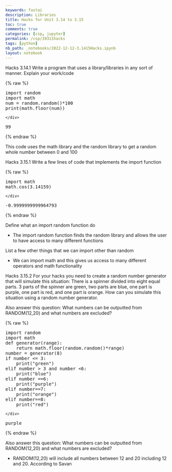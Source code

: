 ```yaml
---
keywords: fastai
description: Libraries
title: Hacks for Unit 3.14 to 3.15
toc: true
comments: true
categories: [csp, jupyter]
permalink: /csp/39311hacks
tags: [python]
nb_path: _notebooks/2022-12-12-3.1415Hacks.ipynb
layout: notebook
---
```


<!--
#################################################
### THIS FILE WAS AUTOGENERATED! DO NOT EDIT! ###
#################################################
# file to edit: _notebooks/2022-12-12-3.1415Hacks.ipynb
-->

<div class="container" id="notebook-container">
        
<div class="cell border-box-sizing text_cell rendered"><div class="inner_cell">
<div class="text_cell_render border-box-sizing rendered_html">
<p>Hacks 3.14.1
Write a program that uses a library/libraries in any sort of manner.
Explain your work/code</p>

</div>
</div>
</div>
    {% raw %}
    
<div class="cell border-box-sizing code_cell rendered">
<div class="input">

<div class="inner_cell">
    <div class="input_area">
<div class=" highlight hl-ipython3"><pre><span></span><span class="kn">import</span> <span class="nn">random</span>
<span class="kn">import</span> <span class="nn">math</span>
<span class="n">num</span> <span class="o">=</span> <span class="n">random</span><span class="o">.</span><span class="n">random</span><span class="p">()</span><span class="o">*</span><span class="mi">100</span>
<span class="nb">print</span><span class="p">(</span><span class="n">math</span><span class="o">.</span><span class="n">floor</span><span class="p">(</span><span class="n">num</span><span class="p">))</span>
</pre></div>

    </div>
</div>
</div>

<div class="output_wrapper">
<div class="output">

<div class="output_area">

<div class="output_subarea output_stream output_stdout output_text">
<pre>99
</pre>
</div>
</div>

</div>
</div>

</div>
    {% endraw %}

<div class="cell border-box-sizing text_cell rendered"><div class="inner_cell">
<div class="text_cell_render border-box-sizing rendered_html">
<p>This code uses the math library and the random library to get a random whole number between 0 and 100</p>

</div>
</div>
</div>
<div class="cell border-box-sizing text_cell rendered"><div class="inner_cell">
<div class="text_cell_render border-box-sizing rendered_html">
<p>Hacks 3.15.1
Write a few lines of code that implements the import function</p>

</div>
</div>
</div>
    {% raw %}
    
<div class="cell border-box-sizing code_cell rendered">
<div class="input">

<div class="inner_cell">
    <div class="input_area">
<div class=" highlight hl-ipython3"><pre><span></span><span class="kn">import</span> <span class="nn">math</span>
<span class="n">math</span><span class="o">.</span><span class="n">cos</span><span class="p">(</span><span class="mf">3.14159</span><span class="p">)</span>
</pre></div>

    </div>
</div>
</div>

<div class="output_wrapper">
<div class="output">

<div class="output_area">



<div class="output_text output_subarea output_execute_result">
<pre>-0.9999999999964793</pre>
</div>

</div>

</div>
</div>

</div>
    {% endraw %}

<div class="cell border-box-sizing text_cell rendered"><div class="inner_cell">
<div class="text_cell_render border-box-sizing rendered_html">
<p>Define what an import random function do</p>
<ul>
<li>The import random function finds the random library and allows the user to have access to many different functions</li>
</ul>
<p>List a few other things that we can import other than random</p>
<ul>
<li>We can import math and this gives us access to many different operators and math functionality</li>
</ul>

</div>
</div>
</div>
<div class="cell border-box-sizing text_cell rendered"><div class="inner_cell">
<div class="text_cell_render border-box-sizing rendered_html">
<p>Hacks 3.15.2
For your hacks you need to create a random number generator that will simulate this situation:
There is a spinner divided into eight equal parts. 3 parts of the spinner are green, two parts are blue, one part is purple, one part is red, and one part is orange. How can you simulate this situation using a random number generator.</p>
<p>Also answer this question: What numbers can be outputted from RANDOM(12,20) and what numbers are excluded?</p>

</div>
</div>
</div>
    {% raw %}
    
<div class="cell border-box-sizing code_cell rendered">
<div class="input">

<div class="inner_cell">
    <div class="input_area">
<div class=" highlight hl-ipython3"><pre><span></span><span class="kn">import</span> <span class="nn">random</span>
<span class="kn">import</span> <span class="nn">math</span>
<span class="k">def</span> <span class="nf">generator</span><span class="p">(</span><span class="nb">range</span><span class="p">):</span>
    <span class="k">return</span> <span class="n">math</span><span class="o">.</span><span class="n">floor</span><span class="p">(</span><span class="n">random</span><span class="o">.</span><span class="n">random</span><span class="p">()</span><span class="o">*</span><span class="nb">range</span><span class="p">)</span>
<span class="n">number</span> <span class="o">=</span> <span class="n">generator</span><span class="p">(</span><span class="mi">8</span><span class="p">)</span>
<span class="k">if</span> <span class="n">number</span> <span class="o">&lt;=</span> <span class="mi">3</span><span class="p">:</span>
    <span class="nb">print</span><span class="p">(</span><span class="s2">&quot;green&quot;</span><span class="p">)</span>
<span class="k">elif</span> <span class="n">number</span> <span class="o">&gt;</span> <span class="mi">3</span> <span class="ow">and</span> <span class="n">number</span> <span class="o">&lt;</span><span class="mi">6</span><span class="p">:</span>
    <span class="nb">print</span><span class="p">(</span><span class="s2">&quot;blue&quot;</span><span class="p">)</span>
<span class="k">elif</span> <span class="n">number</span> <span class="o">==</span><span class="mi">6</span><span class="p">:</span>
    <span class="nb">print</span><span class="p">(</span><span class="s2">&quot;purple&quot;</span><span class="p">)</span>
<span class="k">elif</span> <span class="n">number</span><span class="o">==</span><span class="mi">7</span><span class="p">:</span>
    <span class="nb">print</span><span class="p">(</span><span class="s2">&quot;orange&quot;</span><span class="p">)</span>
<span class="k">elif</span> <span class="n">number</span><span class="o">==</span><span class="mi">8</span><span class="p">:</span>
    <span class="nb">print</span><span class="p">(</span><span class="s2">&quot;red&quot;</span><span class="p">)</span>
</pre></div>

    </div>
</div>
</div>

<div class="output_wrapper">
<div class="output">

<div class="output_area">

<div class="output_subarea output_stream output_stdout output_text">
<pre>purple
</pre>
</div>
</div>

</div>
</div>

</div>
    {% endraw %}

<div class="cell border-box-sizing text_cell rendered"><div class="inner_cell">
<div class="text_cell_render border-box-sizing rendered_html">
<p>Also answer this question: What numbers can be outputted from RANDOM(12,20) and what numbers are excluded?</p>
<ul>
<li>RANDOM(12,20) will include all numbers between 12 and 20 including 12 and 20. According to Savan</li>
</ul>

</div>
</div>
</div>
</div>
 

